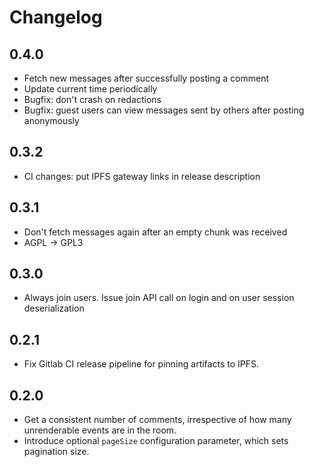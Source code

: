 # Changelog

## 0.4.0

- Fetch new messages after successfully posting a comment
- Update current time periodically
- Bugfix: don't crash on redactions
- Bugfix: guest users can view messages sent by others after posting anonymously

## 0.3.2

- CI changes: put IPFS gateway links in release description

## 0.3.1

- Don't fetch messages again after an empty chunk was received
- AGPL -> GPL3

## 0.3.0

- Always join users. Issue join API call on login and on user session deserialization

## 0.2.1

- Fix Gitlab CI release pipeline for pinning artifacts to IPFS.

## 0.2.0

- Get a consistent number of comments, irrespective of how many unrenderable
  events are in the room.
- Introduce optional `pageSize` configuration parameter, which sets pagination size.
